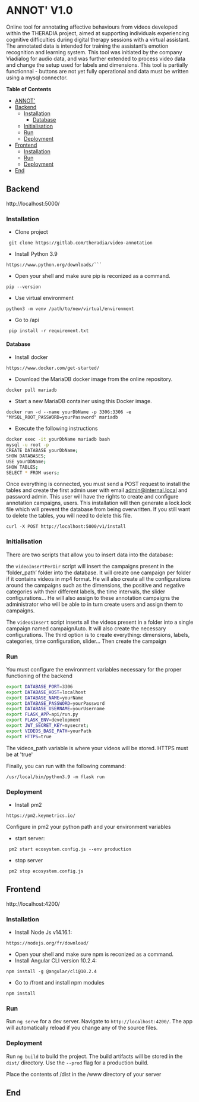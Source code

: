 
# ANNOT' V1.0

Online tool for annotating affective behaviours from videos developed within the THERADIA project, aimed at supporting individuals experiencing cognitive difficulties during digital therapy sessions with a virtual assistant. The annotated data is intended for training the assistant’s emotion recognition and learning system. This tool was initiated by the company Viadialog for audio data, and was further extended to process video data and change the setup used for labels and dimensions. This tool is partially functionnal - buttons are not yet fully operational and data must be written using a mysql connector.

**Table of Contents**

- [ANNOT'](#annot)
- [Backend](#backend)
  - [Installation](#installation)
    - [Database](#database)
  - [Initialisation](#initialisation)
  - [Run](#run)
  - [Deployment](#deployment)
- [Frontend](#frontend)
  - [Installation](#installation-1)
  - [Run](#run-1)
  - [Deployment](#deployment-1)
- [End](#end)
  
## Backend
http://localhost:5000/

### Installation

- Clone project
```
 git clone https://gitlab.com/theradia/video-annotation
```
- Install Python 3.9
```
https://www.python.org/downloads/```
```
- Open your shell and make sure pip is reconized as a command.
```
pip --version
```
- Use virtual environment
```
python3 -m venv /path/to/new/virtual/environment
```
- Go to  /api
```
 pip install -r requirement.txt
 ```

#### Database

- Install docker
```
https://www.docker.com/get-started/
```
- Download the MariaDB docker image from the online repository.
```
docker pull mariadb
```
- Start a new MariaDB container using this Docker image.
```
docker run -d --name yourDbName -p 3306:3306 -e
"MYSQL_ROOT_PASSWORD=yourPassword" mariadb
```
- Execute the following instructions

```bash
docker exec -it yourDbName mariadb bash
mysql -u root -p
CREATE DATABASE yourDbName;
SHOW DATABASES;
USE yourDbName;
SHOW TABLES;
SELECT * FROM users;
```
Once everything is connected, you must send a POST request to install the tables and create the first admin user with email admin@internal.local and password admin. This user will have the rights to create and configure annotation campaigns, users. This installation will then generate a lock.lock file which will prevent the database from being overwritten. If you still want to delete the tables, you will need to delete this file.
```
curl -X POST http://localhost:5000/v1/install
```

### Initialisation

There are two scripts that allow you to insert data into the database:

the `videoInsertPerDir` script will insert the campaigns present in the ‘folder_path’ folder into the database. It will create one campaign per folder if it contains videos in mp4 format. He will also create all the configurations around the campaigns such as the dimensions, the positive and negative categories with their different labels, the time intervals, the slider configurations... He will also assign to these annotation campaigns the administrator who will be able to in turn create users and assign them to campaigns.

The `videosInsert` script inserts all the videos present in a folder into a single campaign named campaignAuto. It will also create the necessary configurations.
The third option is to create everything: dimensions, labels, categories, time configuration, slider… Then create the campaign



### Run

You must configure the environment variables necessary for the proper functioning of the backend
```bash
export DATABASE_PORT=3306
export DATABASE_HOST=localhost
export DATABASE_NAME=yourName
export DATABASE_PASSWORD=yourPassword
export DATABASE_USERNAME=yourUsername
export FLASK_APP=api/run.py
export FLASK_ENV=development
export JWT_SECRET_KEY=mysecret;
export VIDEOS_BASE_PATH=yourPath
export HTTPS=true
```
The videos_path variable is where your videos will be stored. HTTPS must be at 'true'

Finally, you can run with the following command:
```
/usr/local/bin/python3.9 -m flask run
```
### Deployment
- Install pm2
```
https://pm2.keymetrics.io/
```
Configure in pm2 your python path and your environment variables

- start server:
```
 pm2 start ecosystem.config.js --env production
 ```
- stop server
```
 pm2 stop ecosystem.config.js
 ```

## Frontend
http://localhost:4200/

### Installation
- Install Node Js v14.16.1:
```
https://nodejs.org/fr/download/
 ```
- Open your shell and make sure npm is reconized as a command.
- Install Angular CLI version 10.2.4:
```
npm install -g @angular/cli@10.2.4
 ```
- Go to /front and install npm modules
 ```
npm install
 ```

### Run
Run `ng serve` for a dev server. Navigate to `http://localhost:4200/`. The app will automatically reload if you change any of the source files.

### Deployment

Run `ng build` to build the project. The build artifacts will be stored in the `dist/` directory. Use the `--prod` flag for a production build.

Place the contents of /dist in the /www directory of your server

## End
